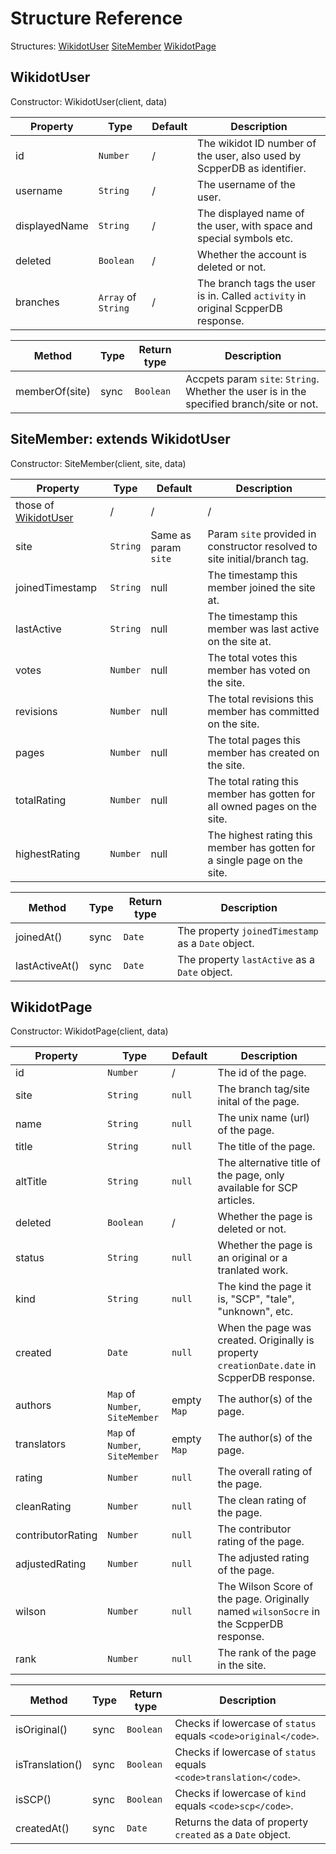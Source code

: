 # Structure Reference

Structures:
[WikidotUser](#wikidot+user)
[SiteMember](#site+member)
[WikidotPage](#wikidot+page)

<a id="wikidot+user"></a>

## WikidotUser

Constructor: WikidotUser(client, data)

| Property | Type | Default | Description |
| ---- | ---- | ---- | ---- |
| id | <code>Number</code> | / | The wikidot ID number of the user, also used by ScpperDB as identifier. |
| username | <code>String</code> | / | The username of the user. |
| displayedName | <code>String</code> | / | The displayed name of the user, with space and special symbols etc. |
| deleted | <code>Boolean</code> | / | Whether the account is deleted or not. |
| branches | <code>Array</code> of <code>String</code> | / | The branch tags the user is in. Called <code>activity</code> in original ScpperDB response. |

| Method | Type | Return type | Description |
| ---- | ---- | ---- | ---- |
| memberOf(site) | sync | <code>Boolean</code> | Accpets param `site`: <code>String</code>. Whether the user is in the specified branch/site or not. |

<a id="site+member"></a>

## SiteMember: extends WikidotUser

Constructor: SiteMember(client, site, data)

| Property | Type | Default | Description |
| ---- | ---- | ---- | ---- |
| those of [WikidotUser](#wikidot+user) | / | / | / |
| site | <code>String</code> | Same as param <code>site</code> | Param <code>site</code> provided in constructor resolved to site initial/branch tag. |
| joinedTimestamp | <code>String</code> | null | The timestamp this member joined the site at. |
| lastActive | <code>String</code> | null | The timestamp this member was last active on the site at. |
| votes | <code>Number</code> | null | The total votes this member has voted on the site. |
| revisions | <code>Number</code> | null | The total revisions this member has committed on the site. |
| pages | <code>Number</code> | null | The total pages this member has created on the site. |
| totalRating | <code>Number</code> | null | The total rating this member has gotten for all owned pages on the site. |
| highestRating | <code>Number</code> | null | The highest rating this member has gotten for a single page on the site. |

| Method | Type | Return type | Description |
| ---- | ---- | ---- | ---- |
| joinedAt() | sync | <code>Date</code> | The property <code>joinedTimestamp</code> as a <code>Date</code> object. |
| lastActiveAt() | sync | <code>Date</code> | The property <code>lastActive</code> as a <code>Date</code> object. |

<a id="wikidot+page"></a>

## WikidotPage

Constructor: WikidotPage(client, data)

| Property | Type | Default | Description |
| ---- | ---- | ---- | ---- |
| id | <code>Number</code> | / | The id of the page. |
| site | <code>String</code> | <code>null</code> | The branch tag/site inital of the page. |
| name | <code>String</code> | <code>null</code> | The unix name (url) of the page. |
| title | <code>String</code> | <code>null</code> | The title of the page. |
| altTitle | <code>String</code> | <code>null</code> | The alternative title of the page, only available for SCP articles. |
| deleted | <code>Boolean</code> | / | Whether the page is deleted or not. |
| status | <code>String</code> | <code>null</code> | Whether the page is an original or a tranlated work. |
| kind | <code>String</code> | <code>null</code> | The kind the page it is, "SCP", "tale", "unknown", etc. |
| created | <code>Date</code> | <code>null</code> | When the page was created. Originally is property <code>creationDate.date</code> in ScpperDB response. |
| authors | <code>Map</code> of <code>Number</code>, <code>SiteMember</code> | empty <code>Map</code> | The author(s) of the page. |
| translators | <code>Map</code> of <code>Number</code>, <code>SiteMember</code> | empty <code>Map</code> | The author(s) of the page. |
| rating | <code>Number</code> | <code>null</code> | The overall rating of the page. |
| cleanRating | <code>Number</code> | <code>null</code> | The clean rating of the page. |
| contributorRating | <code>Number</code> | <code>null</code> | The contributor rating of the page. |
| adjustedRating | <code>Number</code> | <code>null</code> | The adjusted rating of the page. |
| wilson | <code>Number</code> | <code>null</code> | The Wilson Score of the page. Originally named `wilsonSocre` in the ScpperDB response. |
| rank | <code>Number</code> | <code>null</code> | The rank of the page in the site. |

| Method | Type | Return type | Description |
| ---- | ---- | ---- | ---- |
| isOriginal() | sync | <code>Boolean</code> | Checks if lowercase of <code>status</code> equals `<code>original</code>`. |
| isTranslation() | sync | <code>Boolean</code> | Checks if lowercase of <code>status</code> equals `<code>translation</code>`. |
| isSCP() | sync | <code>Boolean</code> | Checks if lowercase of <code>kind</code> equals `<code>scp</code>`. |
| createdAt() | sync | <code>Date</code> | Returns the data of property <code>created</code> as a <code>Date</code> object. |
